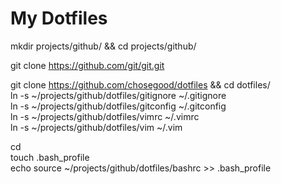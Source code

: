 My Dotfiles
===========

mkdir projects/github/ && cd projects/github/  

git clone https://github.com/git/git.git  

git clone https://github.com/chosegood/dotfiles && cd dotfiles/  
ln -s ~/projects/github/dotfiles/gitignore ~/.gitignore  
ln -s ~/projects/github/dotfiles/gitconfig ~/.gitconfig  
ln -s ~/projects/github/dotfiles/vimrc ~/.vimrc  
ln -s ~/projects/github/dotfiles/vim ~/.vim  

cd  
touch .bash_profile  
echo source ~/projects/github/dotfiles/bashrc >> .bash_profile  